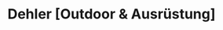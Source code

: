 ---
title: "Dehler [Outdoor & Ausrüstung]"
url: /adelsried/dehler-outdoor-und-ausruestung/
shop: Outdoor
---